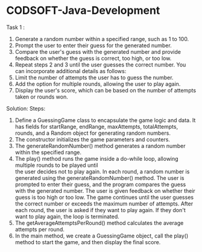 # CODSOFT-Java-Development

Task 1 : 
1. Generate a random number within a specified range, such as 1 to 100.
2. Prompt the user to enter their guess for the generated number.
3. Compare the user's guess with the generated number and provide feedback on whether the guess
   is correct, too high, or too low.
4. Repeat steps 2 and 3 until the user guesses the correct number.
   You can incorporate additional details as follows:
5. Limit the number of attempts the user has to guess the number.
6. Add the option for multiple rounds, allowing the user to play again.
7. Display the user's score, which can be based on the number of attempts taken or rounds won.

Solution: 
Steps:
1. Define a GuessingGame class to encapsulate the game logic and data. 
   It has fields for startRange, endRange, maxAttempts, totalAttempts, rounds, and a Random object for generating random numbers.
2. The constructor initializes the game parameters and counters.
3. The generateRandomNumber() method generates a random number within the specified range.
4. The play() method runs the game inside a do-while loop, allowing multiple rounds to be played until   
   the user decides not to play again.
   In each round, a random number is generated using the generateRandomNumber() method.
   The user is prompted to enter their guess, and the program compares the guess with the generated number.
   The user is given feedback on whether their guess is too high or too low.
   The game continues until the user guesses the correct number or exceeds the maximum number of attempts.
   After each round, the user is asked if they want to play again. If they don't want to play again, the loop is terminated.
5. The getAverageAttemptsPerRound() method calculates the average attempts per round.
6. In the main method, we create a GuessingGame object, call the play() method to start the game, and 
   then display the final score.